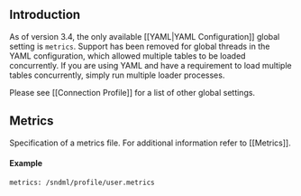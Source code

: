 ## Introduction
As of version 3.4, the only available [[YAML|YAML Configuration]] global setting is `metrics`. Support has been removed for global threads in the YAML configuration, which allowed multiple tables to be loaded concurrently. If you are using YAML and have a requirement to load multiple tables concurrently, simply run multiple loader processes.

Please see [[Connection Profile]] for a list of other global settings.

## Metrics
Specification of a metrics file. For additional information refer to [[Metrics]].

#### Example
    metrics: /sndml/profile/user.metrics


